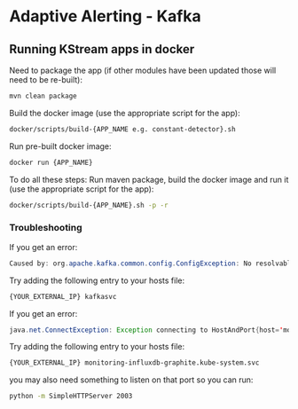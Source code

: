 # Adaptive Alerting - Kafka


## Running KStream apps in docker

Need to package the app (if other modules have been updated those will need to be re-built):

```bash
mvn clean package
```

Build the docker image (use the appropriate script for the app):

```bash
docker/scripts/build-{APP_NAME e.g. constant-detector}.sh
```

Run pre-built docker image:

```bash
docker run {APP_NAME}
```

To do all these steps: Run maven package, build the docker image and run it (use the appropriate script for the app):
   
```bash
docker/scripts/build-{APP_NAME}.sh -p -r
```

### Troubleshooting

If you get an error:

```java
Caused by: org.apache.kafka.common.config.ConfigException: No resolvable bootstrap urls given in bootstrap.servers
```

Try adding the following entry to your hosts file:

```bash
{YOUR_EXTERNAL_IP} kafkasvc
```


If you get an error:

```java
java.net.ConnectException: Exception connecting to HostAndPort{host='monitoring-influxdb-graphite.kube-system.svc', port=2003}
```

Try adding the following entry to your hosts file:

```bash
{YOUR_EXTERNAL_IP} monitoring-influxdb-graphite.kube-system.svc
```

you may also need something to listen on that port so you can run:

```bash
python -m SimpleHTTPServer 2003
```
